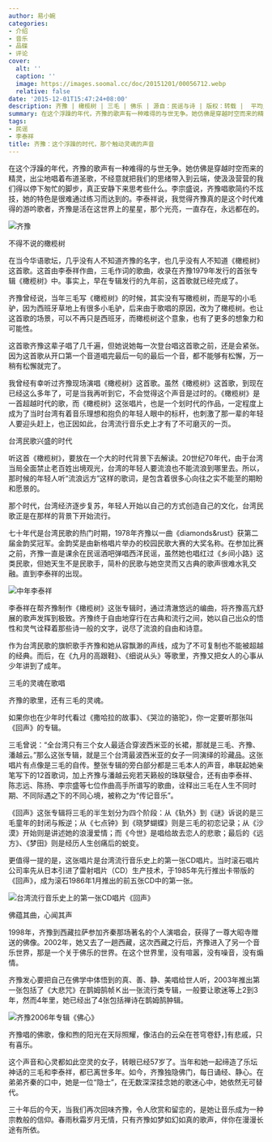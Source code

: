 ```yaml
---
author: 易小婉
categories:
- 介绍
- 音乐
- 品碟
- 评论
cover:
  alt: ''
  caption: ''
  image: https://images.soomal.cc/doc/20151201/00056712.webp
  relative: false
date: '2015-12-01T15:47:24+08:00'
description: 齐豫 | 橄榄树 | 三毛 | 佛乐 | 源自：民谣与诗 | 版权：转载 |  平均/总评分：09.50/57
summary: 在这个浮躁的年代，齐豫的歌声有一种难得的与世无争。她仿佛是穿越时空而来的精灵，出尘地唱着布道圣歌，不经意就把我们的思绪带入到云端，使汲汲营营的我们得以停下匆忙的脚步，真正安静下来思考些什么……
tags:
- 民谣
- 李泰祥
title: 齐豫：这个浮躁的时代，那个触动灵魂的声音
---
```


在这个浮躁的年代，齐豫的歌声有一种难得的与世无争。她仿佛是穿越时空而来的精灵，出尘地唱着布道圣歌，不经意就把我们的思绪带入到云端，使汲汲营营的我们得以停下匆忙的脚步，真正安静下来思考些什么。李宗盛说，齐豫唱歌简约不炫技，她的特色是很难通过练习而达到的。李泰祥说，我觉得齐豫真的是这个时代难得的游吟歌者，齐豫是活在这世界上的星星，那个光亮，一直存在，永远都在的。

![齐豫](https://images.soomal.cc/doc/20151201/00056712.webp)





不得不说的橄榄树

在当今华语歌坛，几乎没有人不知道齐豫的名字，也几乎没有人不知道《橄榄树》这首歌。这首由李泰祥作曲，三毛作词的歌曲，收录在齐豫1979年发行的首张专辑《橄榄树》中。事实上，早在专辑发行的九年前，这首歌就已经完成了。

齐豫曾经说，当年三毛写《橄榄树》的时候，其实没有写橄榄树，而是写的小毛驴，因为西班牙草地上有很多小毛驴，后来由于歌唱的原因，改为了橄榄树。也让这首歌的场景，可以不再只是西班牙，而橄榄树这个意象，也有了更多的想象力和可能性。

这首歌齐豫这辈子唱了几千遍，但她说她每一次登台唱这首歌之前，还是会紧张。因为这首歌从开口第一个音道唱完最后一句的最后一个音，都不能够有松懈，万一稍有松懈就完了。

我曾经有幸听过齐豫现场演唱《橄榄树》这首歌。虽然《橄榄树》这首歌，到现在已经这么多年了，可是当我再听到它，不会觉得这个声音是过时的。《橄榄树》是一首超越时代的歌，而《橄榄树》这张唱片，也是一个划时代的作品，一定程度上成为了当时台湾有着音乐理想和抱负的年轻人眼中的标杆，也刺激了那一辈的年轻人要迎头赶上，也正因如此，台湾流行音乐史上才有了不可磨灭的一页。

台湾民歌兴盛的时代

听这首《橄榄树》，要放在一个大的时代背景下去解读。20世纪70年代，由于台湾当局全面禁止老百姓出境观光，台湾的年轻人要流浪也不能流浪到哪里去。所以，那时候的年轻人听“流浪远方”这样的歌词，是包含着很多心向往之实不能至的期盼和愿景的。

那个时代，台湾经济逐步复苏，年轻人开始以自己的方式创造自己的文化，台湾民歌正是在那样的背景下开始流行。

七十年代是台湾民歌的热门时期，1978年齐豫以一曲《diamonds&rust》获第二届金韵奖冠军。金韵奖是由新格唱片举办的校园民歌大赛的大奖名称。在参加比赛之前，齐豫一直是课余在民谣酒吧弹唱西洋民谣，虽然她也唱红过《乡间小路》这类民歌，但她天生不是民歌手，简朴的民歌与她空灵而又古典的歌声很难水乳交融。直到李泰祥的出现。

![中年李泰祥](https://images.soomal.cc/doc/20140113/00039605.webp)





李泰祥在帮齐豫制作《橄榄树》这张专辑时，通过清澈悠远的编曲，将齐豫高亢舒展的歌声发挥到极致。齐豫终于自由地穿行在古典和流行之间，她以自己出众的悟性和灵气诠释着那些诗一般的文字，说尽了流浪的自由和诗意。

作为台湾民歌的旗帜歌手齐豫和她从容飘渺的声线，成为了不可复制也不能被超越的经典。而后，在《九月的高跟鞋》、《细说从头》等歌里，齐豫又把女人的心事从少年讲到了成年。

三毛的灵魂在歌唱

齐豫的歌里，还有三毛的灵魂。

如果你也在少年时代看过《撒哈拉的故事》、《哭泣的骆驼》，你一定要听那张叫《回声》的专辑。

三毛曾说：“全台湾只有三个女人最适合穿波西米亚的长裙，那就是三毛、齐豫、潘越云。”那么这张专辑，就是三个台湾最波西米亚的女子一同演绎的珍藏品。这张唱片有点像是三毛的自传。整张专辑的旁白部分都是三毛本人的声音，串联起她亲笔写下的12首歌词，加上齐豫与潘越云宛若天籁般的珠联璧合，还有由李泰祥、陈志远、陈扬、李宗盛等七位作曲高手所谱写的歌曲，诠释出三毛在人生不同时期、不同际遇之下的不同心境，被称之为“传记音乐”。

《回声》这张专辑将三毛的半生划分为四个阶段：从《轨外》到《谜》诉说的是三毛童年的封闭与叛逆；从《七点钟》到《晓梦蝴蝶》则是三毛的初恋记录；从《沙漠》开始则是讲述她的浪漫爱情；而《今世》是唱给故去恋人的悲歌；最后的《远方》、《梦田》则是经历人生创痛后的蜕变。

更值得一提的是，这张唱片是台湾流行音乐史上的第一张CD唱片。当时滚石唱片公司率先从日本引进了雷射唱片（CD）生产技术，于1985年先行推出卡带版的《回声》，成为滚石1986年1月推出的前五张CD中的第一张。

![台湾流行音乐史上的第一张CD唱片《回声》](https://images.soomal.cc/doc/20151201/00056711.webp)





佛蕴其曲，心闻其声

1998年，齐豫到西藏拉萨参加齐秦那场著名的个人演唱会，获得了一尊大昭寺赠送的佛像。2002年，她又去了一趟西藏，这次西藏之行后，齐豫进入了另一个音乐世界，那是一个关于佛乐的世界。在这个世界里，没有喧嚣，没有噪音，没有煽情。

齐豫发心要把自己在佛学中体悟到的真、善、静、美唱给世人听，2003年推出第一张包括了《大悲咒》在鹊姆鹄帧Ｋ出一张流行类专辑，一般要让歌迷等上2到3年，然而4年里，她已经出了4张包括禅诗在鹊姆鹄肿辑。

![齐豫2006年专辑《佛心》](https://images.soomal.cc/doc/20151201/00056713.webp)





齐豫唱的佛歌，像和煦的阳光在天际照耀，像洁白的云朵在苍穹卷舒，]有悲戚，只有喜乐。



这个声音和心灵都如此空灵的女子，转眼已经57岁了。当年和她一起缔造了乐坛神话的三毛和李泰祥，都已离世多年。如今，齐豫独隐佛门，每日诵经、静心。在弟弟齐秦的口中，她是一位“隐士”，在无数深深挂念她的歌迷心中，她依然无可替代。

三十年后的今天，当我们再次回味齐豫，令人欣赏和留恋的，是她让音乐成为一种宗教般的信仰。春雨秋霜岁月无情，只有齐豫如梦如幻如真的歌声，伴你在漫漫长途有所依。